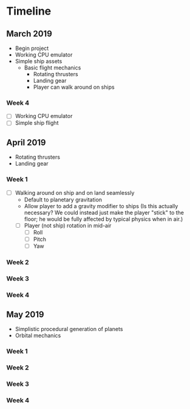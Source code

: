 # Timeline

## March 2019

- Begin project
- Working CPU emulator
- Simple ship assets
  - Basic flight mechanics
    - Rotating thrusters
    - Landing gear
    - Player can walk around on ships

### Week 4

- [ ] Working CPU emulator
- [ ] Simple ship flight

## April 2019

- Rotating thrusters
- Landing gear

### Week 1

- [ ] Walking around on ship and on land seamlessly
  - Default to planetary gravitation
  - Allow player to add a gravity modifier to ships (Is this actually necessary? We could instead just make the player "stick" to the floor; he would be fully affected by typical physics when in air.)
  - [ ] Player (not ship) rotation in mid-air
    - [ ] Roll
    - [ ] Pitch
    - [ ] Yaw

### Week 2

### Week 3

### Week 4

## May 2019

- Simplistic procedural generation of planets
- Orbital mechanics

### Week 1

### Week 2

### Week 3

### Week 4
